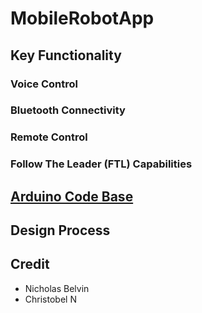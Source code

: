 # MobileRobotApp

## Key Functionality

   ### Voice Control
 
 ### Bluetooth Connectivity
 
 ### Remote Control
 
 ### Follow The Leader (FTL) Capabilities
 
## [Arduino Code Base](https://github.com/jdg072/Zumo_Robot_Code)


## Design Process

## Credit
  - Nicholas Belvin
  - Christobel N  
